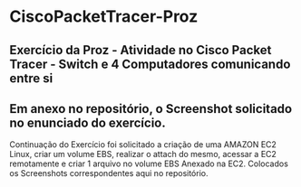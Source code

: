 # CiscoPacketTracer-Proz
Exercício da Proz - Atividade no Cisco Packet Tracer - Switch e 4 Computadores comunicando entre si
--
Em anexo no repositório, o Screenshot solicitado no enunciado do exercício.
--
Continuação do Exercício foi solicitado a criação de uma AMAZON EC2 Linux, criar um volume EBS, realizar o attach do mesmo, acessar a EC2 remotamente e criar 1 arquivo no volume EBS Anexado na EC2.
Colocados os Screenshots correspondentes aqui no repositório.
